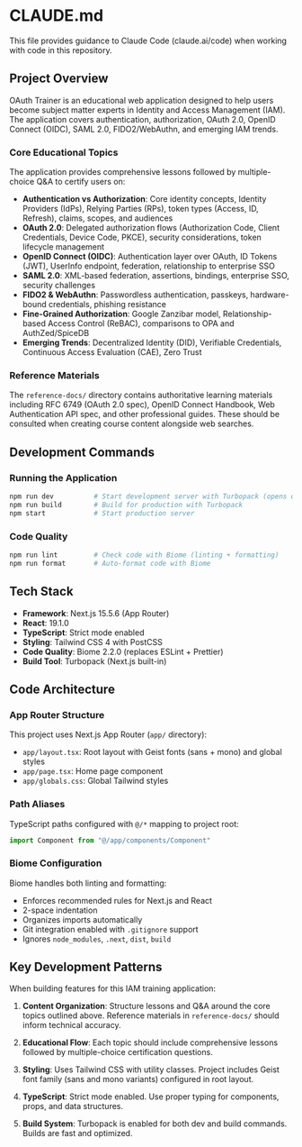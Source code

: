 # CLAUDE.md

This file provides guidance to Claude Code (claude.ai/code) when working with code in this repository.

## Project Overview

OAuth Trainer is an educational web application designed to help users become subject matter experts in Identity and Access Management (IAM). The application covers authentication, authorization, OAuth 2.0, OpenID Connect (OIDC), SAML 2.0, FIDO2/WebAuthn, and emerging IAM trends.

### Core Educational Topics

The application provides comprehensive lessons followed by multiple-choice Q&A to certify users on:

- **Authentication vs Authorization**: Core identity concepts, Identity Providers (IdPs), Relying Parties (RPs), token types (Access, ID, Refresh), claims, scopes, and audiences
- **OAuth 2.0**: Delegated authorization flows (Authorization Code, Client Credentials, Device Code, PKCE), security considerations, token lifecycle management
- **OpenID Connect (OIDC)**: Authentication layer over OAuth, ID Tokens (JWT), UserInfo endpoint, federation, relationship to enterprise SSO
- **SAML 2.0**: XML-based federation, assertions, bindings, enterprise SSO, security challenges
- **FIDO2 & WebAuthn**: Passwordless authentication, passkeys, hardware-bound credentials, phishing resistance
- **Fine-Grained Authorization**: Google Zanzibar model, Relationship-based Access Control (ReBAC), comparisons to OPA and AuthZed/SpiceDB
- **Emerging Trends**: Decentralized Identity (DID), Verifiable Credentials, Continuous Access Evaluation (CAE), Zero Trust

### Reference Materials

The `reference-docs/` directory contains authoritative learning materials including RFC 6749 (OAuth 2.0 spec), OpenID Connect Handbook, Web Authentication API spec, and other professional guides. These should be consulted when creating course content alongside web searches.

## Development Commands

### Running the Application
```bash
npm run dev          # Start development server with Turbopack (opens on localhost:3000)
npm run build        # Build for production with Turbopack
npm start            # Start production server
```

### Code Quality
```bash
npm run lint         # Check code with Biome (linting + formatting)
npm run format       # Auto-format code with Biome
```

## Tech Stack

- **Framework**: Next.js 15.5.6 (App Router)
- **React**: 19.1.0
- **TypeScript**: Strict mode enabled
- **Styling**: Tailwind CSS 4 with PostCSS
- **Code Quality**: Biome 2.2.0 (replaces ESLint + Prettier)
- **Build Tool**: Turbopack (Next.js built-in)

## Code Architecture

### App Router Structure

This project uses Next.js App Router (`app/` directory):
- `app/layout.tsx`: Root layout with Geist fonts (sans + mono) and global styles
- `app/page.tsx`: Home page component
- `app/globals.css`: Global Tailwind styles

### Path Aliases

TypeScript paths configured with `@/*` mapping to project root:
```typescript
import Component from "@/app/components/Component"
```

### Biome Configuration

Biome handles both linting and formatting:
- Enforces recommended rules for Next.js and React
- 2-space indentation
- Organizes imports automatically
- Git integration enabled with `.gitignore` support
- Ignores `node_modules`, `.next`, `dist`, `build`

## Key Development Patterns

When building features for this IAM training application:

1. **Content Organization**: Structure lessons and Q&A around the core topics outlined above. Reference materials in `reference-docs/` should inform technical accuracy.

2. **Educational Flow**: Each topic should include comprehensive lessons followed by multiple-choice certification questions.

3. **Styling**: Uses Tailwind CSS with utility classes. Project includes Geist font family (sans and mono variants) configured in root layout.

4. **TypeScript**: Strict mode enabled. Use proper typing for components, props, and data structures.

5. **Build System**: Turbopack is enabled for both dev and build commands. Builds are fast and optimized.
